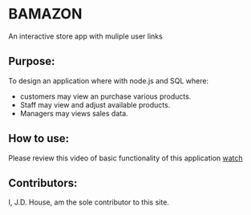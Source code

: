 # BAMAZON
An interactive store app with muliple user links

## Purpose:
To design an application where with node.js and SQL where:
* customers may view an purchase various products.
* Staff may view and adjust available products.
* Managers may views sales data.

## How to use:
Please review this video of basic functionality of this application
[watch](https://youtu.be/GsIloviCdFo)

## Contributors:
I, J.D. House, am the sole contributor to this site.
